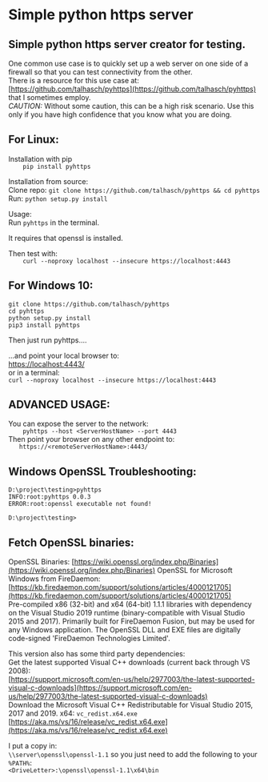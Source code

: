 # Simple python https server  

## Simple python https server creator for testing.  
One common use case is to quickly set up a web server on one side of a firewall so that you can test connectivity from the other.  
There is a resource for this use case at: [https://github.com/talhasch/pyhttps](https://github.com/talhasch/pyhttps) that I sometimes employ.  
*CAUTION:* Without some caution, this can be a high risk scenario.  Use this only if you have high confidence that you know what you are doing.  

## For Linux:  
Installation with pip  
```    pip install pyhttps```  

Installation from source:  
    Clone repo: ```git clone https://github.com/talhasch/pyhttps && cd pyhttps```   
    Run: ```python setup.py install```   

Usage:  
Run ```pyhttps``` in the terminal.  

It requires that openssl is installed.  

Then test with:  
```    curl --noproxy localhost --insecure https://localhost:4443```  


## For Windows 10:  
```
git clone https://github.com/talhasch/pyhttps 
cd pyhttps
python setup.py install
pip3 install pyhttps
```
Then just run pyhttps....  

...and point your local browser to:  
[https://localhost:4443/](https://localhost:4443/)  
or in a terminal:  
```curl --noproxy localhost --insecure https://localhost:4443```  

## ADVANCED USAGE:  
You can expose the server to the network:  
```    pyhttps --host <ServerHostName> --port 4443```  
Then point your browser on any other endpoint to:  
```    https://<remoteServerHostName>:4443/ ```  


## Windows OpenSSL Troubleshooting:  
```
D:\project\testing>pyhttps
INFO:root:pyhttps 0.0.3
ERROR:root:openssl executable not found!

D:\project\testing>
```

## Fetch OpenSSL binaries:  
OpenSSL Binaries: [https://wiki.openssl.org/index.php/Binaries](https://wiki.openssl.org/index.php/Binaries) 
OpenSSL for Microsoft Windows from FireDaemon:
[https://kb.firedaemon.com/support/solutions/articles/4000121705](https://kb.firedaemon.com/support/solutions/articles/4000121705)   
Pre-compiled x86 (32-bit) and x64 (64-bit) 1.1.1 libraries with dependency on the Visual Studio 2019 runtime (binary-compatible with Visual Studio 2015 and 2017). Primarily built for FireDaemon Fusion, but may be used for any Windows application. The OpenSSL DLL and EXE files are digitally code-signed 'FireDaemon Technologies Limited'.  

This version also has some third party dependencies:  
Get the latest supported Visual C++ downloads (current back through VS 2008):  
[https://support.microsoft.com/en-us/help/2977003/the-latest-supported-visual-c-downloads](https://support.microsoft.com/en-us/help/2977003/the-latest-supported-visual-c-downloads)   
Download the Microsoft Visual C++ Redistributable for Visual Studio 2015, 2017 and 2019.
x64: ```vc_redist.x64.exe``` [https://aka.ms/vs/16/release/vc_redist.x64.exe](https://aka.ms/vs/16/release/vc_redist.x64.exe)  

I put a copy in:  
```\\server\openssl\openssl-1.1``` so you just need to add the following to your ```%PATH%```:  
```<DriveLetter>:\openssl\openssl-1.1\x64\bin```
